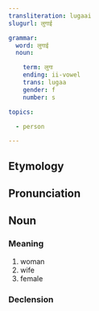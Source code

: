 ```yaml
---
transliteration: lugaai
slugurl: लुगाई

grammar: 
  word: लुगाई
  noun:

    term: लुगा
    ending: ii-vowel
    trans: lugaa
    gender: f
    number: s

topics:

  - person

---
```


## Etymology

## Pronunciation

## Noun

<!-- <fos :word="url.title" :gender="grammar.noun.gender"></fos> -->

### Meaning

1. woman
2. wife
3. female

### Declension

<noun-decl :grammar="grammar"></noun-decl>
